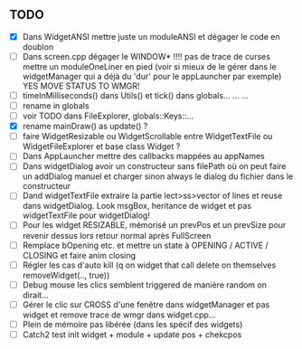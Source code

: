 ## TODO

 - [x] Dans WidgetANSI mettre juste un moduleANSI et dégager le code en doublon
 - [ ] Dans screen.cpp dégager le WINDOW* !!!! pas de trace de curses mettre un moduleOneLiner en pied (voir si mieux de le gérer dans le widgetManager qui a déjà du 'dur' pour le appLauncher par exemple) YES MOVE STATUS TO WMGR!
 - [ ] timeInMilliseconds() dans Utils() et tick() dans globals... ... ...
 - [ ] rename in globals 
 - [ ] voir TODO dans FileExplorer, globals::Keys::...
 - [x] rename mainDraw() as update() ?
 - [ ] faire WidgetResizable ou WidgetScrollable entre WidgetTextFile ou WidgetFileExplorer et base class Widget ?
 - [ ] Dans AppLauncher mettre des callbacks mappées au appNames
 - [ ] Dans widgetDialog avoir un constructeur sans filePath où on peut faire un addDialog manuel et charger sinon always le dialog du fichier dans le constructeur
 - [ ] Dand widgetTextFile extraire la partie lect>ss>vector of lines et reuse dans widgetDialog. Look msgBox, heritance de widget et pas widgetTextFile pour widgetDialog!
 - [ ] Pour les widget RESIZABLE, mémorisé un prevPos et un prevSize pour revenir dessus lors retour normal après FullScreen <F>
 - [ ] Remplace bOpening etc. et mettre un state à OPENING / ACTIVE / CLOSING et faire anim closing
 - [ ] Régler les cas d'auto kill (q on widget that call delete on themselves removeWidget(.., true))
 - [ ] Debug mouse les clics semblent triggered de manière random on dirait...
 - [ ] Gérer le clic sur CROSS d'une fenêtre dans widgetManager et pas widget et remove trace de wmgr dans widget.cpp...
 - [ ] Plein de mémoire pas libérée (dans les spécif des widgets)
 - [ ] Catch2 test init widget + module + update pos + chekcpos